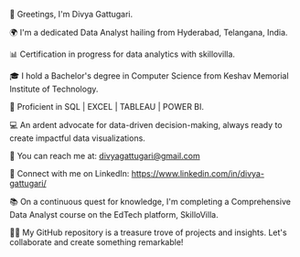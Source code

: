 👋 Greetings, I'm Divya Gattugari.

🌍 I'm a dedicated Data Analyst hailing from Hyderabad, Telangana, India.

📊 Certification in progress for data analytics with skillovilla.

🎓 I hold a Bachelor's degree in Computer Science from Keshav Memorial Institute of Technology.

💼 Proficient in SQL | EXCEL | TABLEAU | POWER BI.

💻 An ardent advocate for data-driven decision-making, always ready to create impactful data visualizations.

📧 You can reach me at: divyagattugari@gmail.com

🔗 Connect with me on LinkedIn: https://www.linkedin.com/in/divya-gattugari/

📚 On a continuous quest for knowledge, I'm completing a Comprehensive Data Analyst course on the EdTech platform, SkilloVilla.

👨‍💻 My GitHub repository is a treasure trove of projects and insights. Let's collaborate and create something remarkable!
